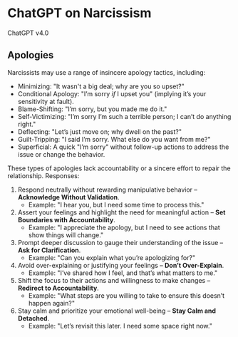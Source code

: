 # ChatGPT on Narcissism

ChatGPT v4.0

## Apologies
Narcissists may use a range of insincere apology tactics, including:

- Minimizing: "It wasn't a big deal; why are you so upset?"
- Conditional Apology: "I’m sorry _if_ I upset you" (implying it’s your sensitivity at fault).
- Blame-Shifting: "I’m sorry, but you made me do it."
- Self-Victimizing: "I’m sorry I’m such a terrible person; I can’t do anything right."
- Deflecting: "Let’s just move on; why dwell on the past?"
- Guilt-Tripping: "I said I’m sorry. What else do you want from me?"
- Superficial: A quick "I’m sorry" without follow-up actions to address the issue or change the behavior.

These types of apologies lack accountability or a sincere effort to repair the relationship.
Responses:

1. Respond neutrally without rewarding manipulative behavior – **Acknowledge Without Validation**.  
   - Example: "I hear you, but I need some time to process this."
2. Assert your feelings and highlight the need for meaningful action – **Set Boundaries with Accountability**.  
   - Example: "I appreciate the apology, but I need to see actions that show things will change."
3. Prompt deeper discussion to gauge their understanding of the issue – **Ask for Clarification**.  
   - Example: "Can you explain what you’re apologizing for?"
4. Avoid over-explaining or justifying your feelings – **Don’t Over-Explain**.  
   - Example: "I’ve shared how I feel, and that’s what matters to me."
5. Shift the focus to their actions and willingness to make changes – **Redirect to Accountability**.  
   - Example: "What steps are you willing to take to ensure this doesn’t happen again?"
6. Stay calm and prioritize your emotional well-being – **Stay Calm and Detached**.  
   - Example: "Let’s revisit this later. I need some space right now."
